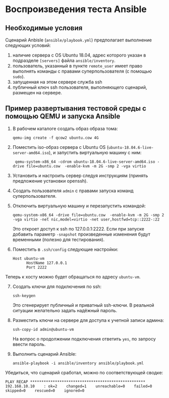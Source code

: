 # Воспроизведения теста Ansible

## Необходимые условия
Сценарий Anbisle (`ansible/playbook.yml`) предполагает выполнение следующих условий: 
1. наличие сервера с OS Ubuntu 18.04, адрес которого указан в подразделе `[servers]` файла `ansible/inventory`.  
2. пользователь, указанный в пункте `remote_user` имеет право выполнять команды с правами суперпользователя (с помощью `sudo`).
3. запущенная на этом сервере служба ssh
4. публичный ключ ssh пользователя, выполняющего сценарий, размещен на сервере. 

## Пример развертывания тестовой среды с помощью QEMU и запуска Ansible

1. В рабочем каталоге создать образ образа тома:
   ```console
   qemu-img create -f qcow2 ubuntu.cow 4G
   ```

2. Поместить iso-образ сервера с Ubuntu OS (`ubuntu-18.04.6-live-server-amd64.iso`), и запустить виртуальную машину с ним:

   ```console
    qemu-system-x86_64 -cdrom ubuntu-18.04.6-live-server-amd64.iso -drive file=ubuntu.cow  -enable-kvm -m 2G -smp 2 -vga virtio 
   ```

3. Установить и настроить сервер следуя инструкциям (принять предложение установки openssh).
4. Создать пользователя `admin` с правами запуска команд суперпользователя.
5. Отключить виртуальную машину и перезапустить командой:
   ```console
   qemu-system-x86_64 -drive file=ubuntu.cow  -enable-kvm -m 2G -smp 2 -vga virtio -net nic,model=virtio -net user,hostfwd=tcp::2222-:22
   ```
   Это откроет доступ к ssh по 127.0.0.1:2222. Если при запуске добавить параметр `-snapshot` произведенные изменения будут временными (полезно для тестирования). 
7. Поместить в `.ssh/config` следующие настройки:
   ```
   Host ubuntu-vm
         HostName 127.0.0.1
         Port 2222
   ```
Теперь к хосту можно будет обращаться по адресу `ubuntu-vm`.

7. Создать ключи для подключения по ssh:
   ```console
   ssh-keygen
   ```
   Это сгенерирует публичный и приватный ssh-ключи. В реальной ситуации желательно задать надёжный пароль. 

8. Разместить ключи на сервере для доступа к учетной записи админа:
   ```console
   ssh-copy-id admin@ubuntu-vm
   ```
   На вопрос о продолжении подключения ответить `yes`, по запросу ввести пароль. 
9. Выполнить сценарий Ansible:
   ```console
   ansible-playbook -i ansible/inventory ansible/playbook.yml
   ```
  Убедиться, что сценарий сработал, можно по соответствующей сводке:
  ```
  PLAY RECAP ***************************************************
  192.168.10.10    : ok=2    changed=1    unreachable=0    failed=0    skipped=0    rescued=0    ignored=0
  ```

